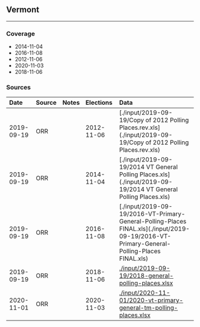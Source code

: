 ## Vermont

-------------



### Coverage
- 2014-11-04
- 2016-11-08
- 2012-11-06
- 2020-11-03
- 2018-11-06


### Sources

| Date | Source | Notes | Elections | Data |
| :---|:----|:---|:---|:---|
| 2019-09-19 | ORR |  | 2012-11-06 | [./input/2019-09-19/Copy of 2012 Polling Places.rev.xls](./input/2019-09-19/Copy of 2012 Polling Places.rev.xls) |
| 2019-09-19 | ORR |  | 2014-11-04 | [./input/2019-09-19/2014 VT General Polling Places.xls](./input/2019-09-19/2014 VT General Polling Places.xls) |
| 2019-09-19 | ORR |  | 2016-11-08 | [./input/2019-09-19/2016-VT-Primary-General-Polling-Places FINAL.xls](./input/2019-09-19/2016-VT-Primary-General-Polling-Places FINAL.xls) |
| 2019-09-19 | ORR |  | 2018-11-06 | [./input/2019-09-19/2018-general-polling-places.xlsx](./input/2019-09-19/2018-general-polling-places.xlsx) |
| 2020-11-01 | ORR |  | 2020-11-03 | [./input/2020-11-01/2020-vt-primary-general-tm-polling-places.xlsx](./input/2020-11-01/2020-vt-primary-general-tm-polling-places.xlsx) |
